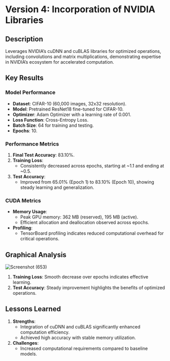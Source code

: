 # Version 4: Incorporation of NVIDIA Libraries

## Description
Leverages NVIDIA’s cuDNN and cuBLAS libraries for optimized operations, including convolutions and matrix multiplications, demonstrating expertise in NVIDIA’s ecosystem for accelerated computation.

## Key Results

### Model Performance
- **Dataset**: CIFAR-10 (60,000 images, 32x32 resolution).
- **Model**: Pretrained ResNet18 fine-tuned for CIFAR-10.
- **Optimizer**: Adam Optimizer with a learning rate of 0.001.
- **Loss Function**: Cross-Entropy Loss.
- **Batch Size**: 64 for training and testing.
- **Epochs**: 10.

### Performance Metrics
1. **Final Test Accuracy**: 83.10%.
2. **Training Loss**:
   - Consistently decreased across epochs, starting at ~1.1 and ending at ~0.5.
3. **Test Accuracy**:
   - Improved from 65.01% (Epoch 1) to 83.10% (Epoch 10), showing steady learning and generalization.

### CUDA Metrics
- **Memory Usage**:
  - Peak GPU memory: 362 MB (reserved), 195 MB (active).
  - Efficient allocation and deallocation observed across epochs.
- **Profiling**:
  - TensorBoard profiling indicates reduced computational overhead for critical operations.

## Graphical Analysis
![Screenshot (653)](https://github.com/user-attachments/assets/b8a2ae46-3ba7-4303-8a9f-252fd5ebe369)

1. **Training Loss**: Smooth decrease over epochs indicates effective learning.
2. **Test Accuracy**: Steady improvement highlights the benefits of optimized operations.

## Lessons Learned
1. **Strengths**:
   - Integration of cuDNN and cuBLAS significantly enhanced computation efficiency.
   - Achieved high accuracy with stable memory utilization.
2. **Challenges**:
   - Increased computational requirements compared to baseline models.

